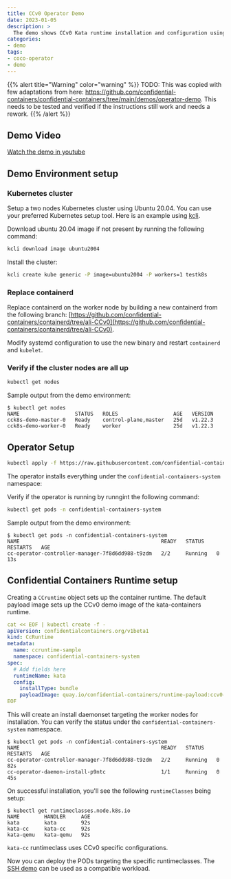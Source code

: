```yaml
---
title: CCv0 Operator Demo
date: 2023-01-05
description: >
  The demo shows CCv0 Kata runtime installation and configuration using the coco-operator.
categories:
- demo
tags:
- coco-operator
- demo
---
```


{{% alert title="Warning" color="warning" %}}
TODO: This was copied with few adaptations from here: <https://github.com/confidential-containers/confidential-containers/tree/main/demos/operator-demo>. This needs to be tested and verified if the instructions still work and needs a rework.
{{% /alert %}}

## Demo Video

[Watch the demo in youtube](https://www.youtube.com/watch?v=4cM3IhfnJLQ)

## Demo Environment setup

### Kubernetes cluster

Setup a two nodes Kubernetes cluster using Ubuntu 20.04. You can use your preferred Kubernetes setup tool. Here is an example using [kcli](https://kcli.readthedocs.io/en/latest/).

Download ubuntu 20.04 image if not present by running the following command:

```bash
kcli download image ubuntu2004
```

Install the cluster:

```bash
kcli create kube generic -P image=ubuntu2004 -P workers=1 testk8s
```

### Replace containerd

Replace containerd on the worker node by building a new containerd from the following branch: [https://github.com/confidential-containers/containerd/tree/ali-CCv0](https://github.com/confidential-containers/containerd/tree/ali-CCv0).

Modify systemd configuration to use the new binary and restart `containerd` and `kubelet`.

### Verify if the cluster nodes are all up

```bash
kubectl get nodes
```

Sample output from the demo environment:

```console
$ kubectl get nodes
NAME                  STATUS   ROLES                  AGE   VERSION
cck8s-demo-master-0   Ready    control-plane,master   25d   v1.22.3
cck8s-demo-worker-0   Ready    worker                 25d   v1.22.3
```

## Operator Setup

```bash
kubectl apply -f https://raw.githubusercontent.com/confidential-containers/operator/ccv0-demo/deploy/deploy.yaml
```

The operator installs everything under the `confidential-containers-system` namespace:

Verify if the operator is running by runngint the following command:

```bash
kubectl get pods -n confidential-containers-system
```

Sample output from the demo environment:

```console
$ kubectl get pods -n confidential-containers-system
NAME                                              READY   STATUS    RESTARTS   AGE
cc-operator-controller-manager-7f8d6dd988-t9zdm   2/2     Running   0          13s
```

## Confidential Containers Runtime setup

Creating a `CCruntime` object sets up the container runtime. The default payload image sets up the CCv0 demo image of the kata-containers runtime.

```yaml
cat << EOF | kubectl create -f -
apiVersion: confidentialcontainers.org/v1beta1
kind: CcRuntime
metadata:
  name: ccruntime-sample
  namespace: confidential-containers-system
spec:
  # Add fields here
  runtimeName: kata
  config:
    installType: bundle
    payloadImage: quay.io/confidential-containers/runtime-payload:ccv0-ssh-demo
EOF
```

This will create an install daemonset targeting the worker nodes for installation. You can verify the status under the `confidential-containers-system` namespace.

```console
$ kubectl get pods -n confidential-containers-system
NAME                                              READY   STATUS    RESTARTS   AGE
cc-operator-controller-manager-7f8d6dd988-t9zdm   2/2     Running   0          82s
cc-operator-daemon-install-p9ntc                  1/1     Running   0          45s
```

On successful installation, you'll see the following `runtimeClasses` being setup:

```console
$ kubectl get runtimeclasses.node.k8s.io
NAME        HANDLER     AGE
kata        kata        92s
kata-cc     kata-cc     92s
kata-qemu   kata-qemu   92s
```

`kata-cc` runtimeclass uses CCv0 specific configurations.

Now you can deploy the PODs targeting the specific runtimeclasses. The [SSH demo](/demos/ssh-demo) can be used as a compatible workload.
